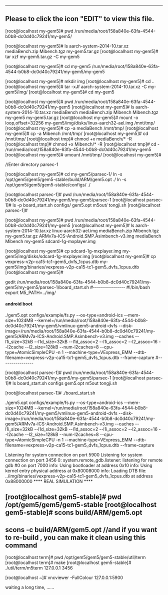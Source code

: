 -----------------------------------------------------------------------------------------
Please to click the icon "EDIT" to view this file.
------------------------------------------------------------------------------------------
[root@localhost my-gem5]# pwd
/run/media/root/158a840e-63fa-4544-b0b8-dc0d40c79241/my-gem5/

[root@localhost my-gem5]# ls
aarch-system-2014-10.tar.xz  mediaBench.zip  Mibench.tgz  my-gem5.tar.gz
[root@localhost my-gem5]# tar xzf my-gem5.tar.gz -C my-gem5

[root@localhost my-gem5]# cd my-gem5
/run/media/root/158a840e-63fa-4544-b0b8-dc0d40c79241/my-gem5/my-gem5

[root@localhost my-gem5]# mkdir img
[root@localhost my-gem5]# cd ..
[root@localhost my-gem5]# tar -xJf aarch-system-2014-10.tar.xz -C my-gem5/img/
[root@localhost my-gem5]# cd my-gem5

[root@localhost my-gem5]# pwd
/run/media/root/158a840e-63fa-4544-b0b8-dc0d40c79241/my-gem5
[root@localhost my-gem5]# ls
aarch-system-2014-10.tar.xz  mediaBench  mediaBench.zip  Mibench  Mibench.tgz  my-gem5  my-gem5.tar.gz
[root@localhost my-gem5]# mount -o loop,offset=32256 my-gem5/img/disks/linux-aarch32-ael.img /mnt/tmp/
[root@localhost my-gem5]# cp -a mediaBench /mnt/tmp/
[root@localhost my-gem5]# cp -a Mibench /mnt/tmp/
[root@localhost my-gem5]# cd /mnt/tmp/
[root@localhost tmp]# chmod +x mediaBench/* -R
[root@localhost tmp]# chmod +x Mibench/* -R
[root@localhost tmp]# cd -
/run/media/root/158a840e-63fa-4544-b0b8-dc0d40c79241/my-gem5
[root@localhost my-gem5]# umount /mnt/tmp/
[root@localhost my-gem5]#

//Enter directory parsec-1 

[root@localhost my-gem5]# cd my-gem5/parsec-1/
ln -s /opt/gem5/gem5/gem5-stable/build/ARM/gem5.opt ./
ln -s /opt/gem5/gem5/gem5-stable/configs/ ./


[root@localhost parsec-1]# pwd
/run/media/root/158a840e-63fa-4544-b0b8-dc0d40c79241/my-gem5/my-gem5/parsec-1
[root@localhost parsec-1]# ls -p
board_start.sh  configs/  gem5.opt  m5out/  tongji.sh
[root@localhost parsec-1]#


[root@localhost my-gem5]# pwd
/run/media/root/158a840e-63fa-4544-b0b8-dc0d40c79241/my-gem5
[root@localhost my-gem5]# ls
aarch-system-2014-10.tar.xz              linux-aarch32-ael.img  mediaBench.zip  Mibench.tgz  my-gem5.tar.gz
ARMv7a-ICS-Android.SMP.Asimbench-v3.img  mediaBench             Mibench         my-gem5      sdcard-1g-mxplayer.img


[root@localhost my-gem5]# cp sdcard-1g-mxplayer.img my-gem5/img/disks/sdcard-1g-mxplayer.img
[root@localhost my-gem5]# cp vexpress-v2p-ca15-tc1-gem5_dvfs_1cpus.dtb my-gem5/img/binaries/vexpress-v2p-ca15-tc1-gem5_dvfs_1cpus.dtb
[root@localhost my-gem5]#


gedit /run/media/root/158a840e-63fa-4544-b0b8-dc0d40c79241/my-gem5/my-gem5/parsec-1/board_start.sh
#----------------
#!/bin/bash
export M5_PATH=../img/
#### android boot
./gem5.opt configs/example/fs.py --os-type=android-ics --mem-size=1024MB --kernel=/run/media/root/158a840e-63fa-4544-b0b8-dc0d40c79241/my-gem5/vmlinux-gem5-android-dvfs --disk-image=/run/media/root/158a840e-63fa-4544-b0b8-dc0d40c79241/my-gem5/ARMv7a-ICS-Android.SMP.Asimbench-v3.img --caches --l1i_size=32kB --l1d_size=32kB --l1d_assoc=2 --l1i_assoc=2 --l2_assoc=16 --l2cache --l2_size=128kB --num-l2caches=8 --cpu-type=AtomicSimpleCPU -n 1 --machine-type=VExpress_EMM --dtb-filename=vexpress-v2p-ca15-tc1-gem5_dvfs_1cpus.dtb --frame-capture
#----------------


[root@localhost parsec-1]# pwd
/run/media/root/158a840e-63fa-4544-b0b8-dc0d40c79241/my-gem5/my-gem5/parsec-1
[root@localhost parsec-1]# ls
board_start.sh  configs  gem5.opt  m5out  tongji.sh


[root@localhost parsec-1]# ./board_start.sh

./gem5.opt configs/example/fs.py --os-type=android-ics --mem-size=1024MB --kernel=/run/media/root/158a840e-63fa-4544-b0b8-dc0d40c79241/my-gem5/vmlinux-gem5-android-dvfs --disk-image=/run/media/root/158a840e-63fa-4544-b0b8-dc0d40c79241/my-gem5/ARMv7a-ICS-Android.SMP.Asimbench-v3.img --caches --l1i_size=32kB --l1d_size=32kB --l1d_assoc=2 --l1i_assoc=2 --l2_assoc=16 --l2cache --l2_size=128kB --num-l2caches=8 --cpu-type=AtomicSimpleCPU -n 1 --machine-type=VExpress_EMM --dtb-filename=vexpress-v2p-ca15-tc1-gem5_dvfs_1cpus.dtb --frame-capture

Listening for system connection on port 5900
Listening for system connection on port 3456
0: system.remote_gdb.listener: listening for remote gdb #0 on port 7000
info: Using bootloader at address 0x10
info: Using kernel entry physical address at 0x80008000
info: Loading DTB file: ../img/binaries/vexpress-v2p-ca15-tc1-gem5_dvfs_1cpus.dtb at address 0x88000000
**** REAL SIMULATION ****


[root@localhost gem5-stable]# pwd
/opt/gem5/gem5/gem5-stable
[root@localhost gem5-stable]# scons build/ARM/gem5.opt
--------------------------------
scons -c build/ARM/gem5.opt        //and if you want to re-build , you can make it clean using this command
--------------------------------
[root@localhost term]# pwd
/opt/gem5/gem5/gem5-stable/util/term
[root@localhost term]# make
[root@localhost gem5-stable]# ./util/term/m5term 127.0.0.1 3456


[root@localhost ~]# vncviewer -FullColour 127.0.0.1:5900

waiting a long time, ......
